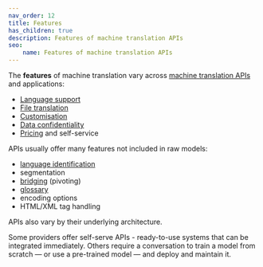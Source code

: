 ```yaml
---
nav_order: 12
title: Features
has_children: true
description: Features of machine translation APIs
seo:
    name: Features of machine translation APIs
---
```


The **features** of machine translation vary across [machine translation APIs](/apis) and applications:

- [Language support](/languages)
- [File translation](/file-translation)
- [Customisation](/customisation)
- [Data confidentiality](/data-confidentiality)
- [Pricing](/pricing) and self-service

APIs usually offer many features not included in raw models:
- [language identification](/language-identification)
- segmentation
- [bridging](/bridging) (pivoting)
- [glossary](/glossaries)
- encoding options
- HTML/XML tag handling

APIs also vary by their underlying architecture.

Some providers offer self-serve APIs - ready-to-use systems that can be integrated immediately.
Others require a conversation to train a model from scratch — or use a pre-trained model — and deploy and maintain it.
